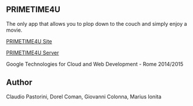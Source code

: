 ## PRIMETIME4U

The only app that allows you to plop down to the couch and simply enjoy a movie.

[PRIMETIME4U Site](http://hale-kite-786.appspot.com/)

[PRIMETIME4U Server](https://github.com/PRIMETIME4U/PRIMETIME4U-server)

Google Technologies for Cloud and Web Development - Rome 2014/2015

## Author
Claudio Pastorini, Dorel Coman, Giovanni Colonna, Marius Ionita